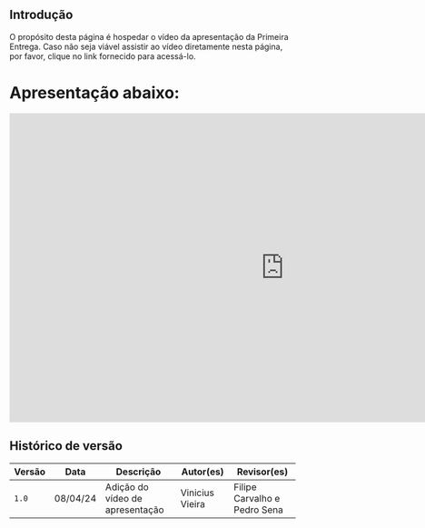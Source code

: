## Introdução

O propósito desta página é hospedar o vídeo da apresentação da Primeira Entrega. Caso não seja viável assistir ao vídeo diretamente nesta página, por favor, clique no link fornecido para acessá-lo.

# Apresentação abaixo:

<iframe width="966" height="544" src="https://www.youtube.com/embed/1ZXkxiJL0ZY" title="Apresentação 01 - Detran DF" frameborder="0" allow="accelerometer; autoplay; clipboard-write; encrypted-media; gyroscope; picture-in-picture; web-share" referrerpolicy="strict-origin-when-cross-origin" allowfullscreen></iframe>


## Histórico de versão

| Versão | Data     | Descrição                       | Autor(es)       | Revisor(es)                  |
| ------ | -------- | ------------------------------- | --------------- | ---------------------------- |
| `1.0`  | 08/04/24 | Adição do vídeo de apresentação | Vinicius Vieira | Filipe Carvalho e Pedro Sena |
